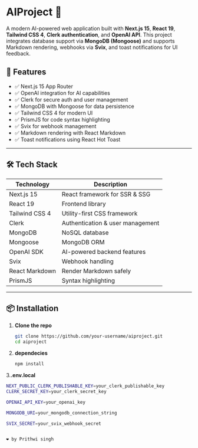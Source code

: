 # AIProject 🤖

A modern AI-powered web application built with **Next.js 15**, **React 19**, **Tailwind CSS 4**, **Clerk authentication**, and **OpenAI API**. This project integrates database support via **MongoDB (Mongoose)** and supports Markdown rendering, webhooks via **Svix**, and toast notifications for UI feedback.

## 🚀 Features

- ✅ Next.js 15 App Router
- ✅ OpenAI integration for AI capabilities
- ✅ Clerk for secure auth and user management
- ✅ MongoDB with Mongoose for data persistence
- ✅ Tailwind CSS 4 for modern UI
- ✅ PrismJS for code syntax highlighting
- ✅ Svix for webhook management
- ✅ Markdown rendering with React Markdown
- ✅ Toast notifications using React Hot Toast

---

## 🛠️ Tech Stack

| Technology     | Description                        |
|----------------|------------------------------------|
| Next.js 15     | React framework for SSR & SSG      |
| React 19       | Frontend library                   |
| Tailwind CSS 4 | Utility-first CSS framework        |
| Clerk          | Authentication & user management  |
| MongoDB        | NoSQL database                     |
| Mongoose       | MongoDB ORM                        |
| OpenAI SDK     | AI-powered backend features        |
| Svix           | Webhook handling                   |
| React Markdown | Render Markdown safely             |
| PrismJS        | Syntax highlighting                |

---

## 📦 Installation

1. **Clone the repo**
   ```bash
   git clone https://github.com/your-username/aiproject.git
   cd aiproject
2. **dependecies**
   ```bash
   npm install
3.**.env.local**
```bash
NEXT_PUBLIC_CLERK_PUBLISHABLE_KEY=your_clerk_publishable_key
CLERK_SECRET_KEY=your_clerk_secret_key

OPENAI_API_KEY=your_openai_key

MONGODB_URI=your_mongodb_connection_string

SVIX_SECRET=your_svix_webhook_secret


❤️ by Prithwi singh
